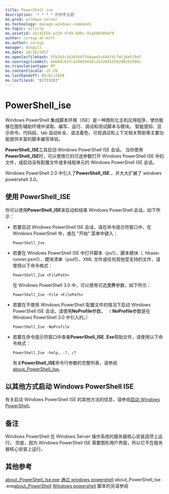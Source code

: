 ```yaml
---
title: PowerShell_ise
description: '* * * * 的参考主题'
ms.prod: windows-server
ms.technology: manage-windows-commands
ms.topic: article
ms.assetid: 32c41b5b-a210-47d9-bd8c-91eb9830b4f0
author: coreyp-at-msft
ms.author: coreyp
manager: dongill
ms.date: 10/16/2017
ms.openlocfilehash: 5fb143c3d365b47f66aee5c64bfdc7dc26e5794f
ms.sourcegitcommit: ab64dc83fca28039416c26226815502d0193500c
ms.translationtype: MT
ms.contentlocale: zh-CN
ms.lasthandoff: 05/01/2020
ms.locfileid: "82723283"
---
```

# <a name="powershell_ise"></a>PowerShell_ise



Windows PowerShell 集成脚本环境（ISE）是一种图形化主机应用程序，使你能够在图形辅助环境中读取、编写、运行、调试和测试脚本与模块。 智能感知、显示命令、代码段、tab 自动补全、语法着色、可视调试和上下文相关帮助等主要功能提供丰富的脚本编写体验。

**PowerShell_ISE**工具启动 Windows PowerShell ISE 会话。 当你使用**PowerShell_ISE**时，可以使用它的可选参数打开 Windows PowerShell ISE 中的文件，或启动没有配置文件或多线程单元的 Windows PowerShell ISE 会话。

Windows PowerShell 2.0 中引入了**PowerShell_ISE** ，并大大扩展了 windows powershell 3.0。

## <a name="using-powershell_iseexe"></a>使用 PowerShell_ISE

你可以使用**PowerShell_ISE**来启动和结束 Windows PowerShell 会话，如下所示：
- 若要启动 Windows PowerShell ISE 会话，请在命令提示符窗口中，在 Windows PowerShell 中，或在 "开始" 菜单中键入：  
  ```
  PowerShell_Ise
  ```  
- 若要在 Windows PowerShell ISE 中打开脚本（ps1）、脚本模块（. hbase-runner.psm1）、模块清单（psd1）、XML 文件或任何其他受支持的文件，请使用以下命令格式：  
  ```
  PowerShell_Ise <FilePath>
  ```  
  在 Windows PowerShell 3.0 中，可以使用可选**文件**参数，如下所示：  
  ```
  PowerShell_Ise -File <FilePath>
  ```  
- 若要在不使用 Windows PowerShell 配置文件的情况下启动 Windows PowerShell ISE 会话，请使用**NoProfile**参数。 （ **NoProfile**参数是在 Windows PowerShell 3.0 中引入的。）  
  ```
  PowerShell_Ise -NoProfile
  ```  
- 若要在命令提示符窗口中查看**PowerShell_ISE .Exe**帮助文件，请使用以下命令格式：  
  ```
  PowerShell_Ise -help, -?, /?
  ```  
  有关**PowerShell_ISE**命令行参数的完整列表，请参阅[about_PowerShell_Ise](https://go.microsoft.com/fwlink/?LinkId=256512)。

## <a name="start-windows-powershell-ise-in-other-ways"></a>以其他方式启动 Windows PowerShell ISE

有关启动 Windows PowerShell ISE 的其他方法的信息，请参阅[启动 Windows PowerShell](https://go.microsoft.com/fwlink/?LinkID=135259)。

## <a name="remarks"></a>备注

Windows PowerShell 在 Windows Server 操作系统的服务器核心安装选项上运行。 但是，因为 Windows PowerShell ISE 需要图形用户界面，所以它不在服务器核心安装上运行。

## <a name="additional-references"></a>其他参考

[about_PowerShell_Ise.exe](https://go.microsoft.com/fwlink/?LinkId=256512)
[通过 windows powershell](https://technet.microsoft.com/scriptcenter/dd742419) about_PowerShell_Ise .exe[about_PowerShell](https://go.microsoft.com/fwlink/?LinkID=113439)
[Windows powershell](https://go.microsoft.com/fwlink/?LinkID=107116)
脚本的另请参阅